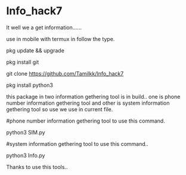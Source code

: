 # Info_hack7
It well we a get information......

use in mobile with termux in follow the type.

pkg update && upgrade

pkg install git

git clone https://github.com/Tamilkk/Info_hack7

pkg install python3

this package in two information gethering tool is in build..
one is phone number information gethering tool and other is system information gethering tool
so use we use in current file.

#phone number information gethering tool to use this command.

python3 SIM.py

#system information gethering tool to use this command..

python3 Info.py

Thanks to use this tools..



